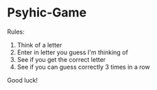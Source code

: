 # Psyhic-Game

Rules: 
1. Think of a letter
2. Enter in letter you guess I'm thinking of 
3. See if you get the correct letter
4. See if you can guess correctly 3 times in a row

Good luck! 